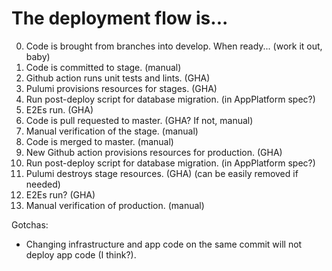 # The deployment flow is...

0. Code is brought from branches into develop. When ready... (work it out, baby)
1. Code is committed to stage. (manual)
2. Github action runs unit tests and lints. (GHA)
3. Pulumi provisions resources for stages. (GHA)
4. Run post-deploy script for database migration. (in AppPlatform spec?)
5. E2Es run. (GHA)
6. Code is pull requested to master. (GHA? If not, manual)
7. Manual verification of the stage. (manual)
8. Code is merged to master. (manual)
9. New Github action provisions resources for production. (GHA)
10. Run post-deploy script for database migration. (in AppPlatform spec?)
11. Pulumi destroys stage resources. (GHA) (can be easily removed if needed)
12. E2Es run? (GHA)
13. Manual verification of production. (manual)

Gotchas:

- Changing infrastructure and app code on the same commit will not deploy app code (I think?).
